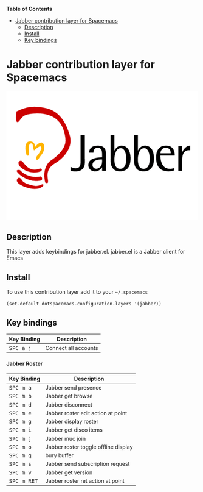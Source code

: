 <!-- markdown-toc start - Don't edit this section. Run M-x markdown-toc/generate-toc again -->
**Table of Contents**

- [Jabber contribution layer for Spacemacs](#jabber-contribution-layer-for-spacemacs)
    - [Description](#description)
    - [Install](#install)
    - [Key bindings](#key-bindings)

<!-- markdown-toc end -->
# Jabber contribution layer for Spacemacs

![logo](img/jabber-logo.gif)


## Description

This layer adds keybindings for jabber.el. jabber.el is a Jabber client for Emacs

## Install

To use this contribution layer add it to your `~/.spacemacs`

```elisp
(set-default dotspacemacs-configuration-layers '(jabber))
```

## Key bindings

Key Binding         | Description
--------------------|-------------------------------
<kbd>SPC a j </kbd> | Connect all accounts

#### Jabber Roster

Key Binding             | Description
------------------------|--------------------------------
<kbd>SPC m a</kbd>      | Jabber send presence
<kbd>SPC m b</kbd>      | Jabber get browse
<kbd>SPC m d</kbd>      | Jabber disconnect
<kbd>SPC m e</kbd>      | Jabber roster edit action at point
<kbd>SPC m g</kbd>      | Jabber display roster
<kbd>SPC m i</kbd>      | Jabber get disco items
<kbd>SPC m j</kbd>      | Jabber muc join
<kbd>SPC m o</kbd>      | Jabber roster toggle offline display
<kbd>SPC m q</kbd>      | bury buffer
<kbd>SPC m s</kbd>      | Jabber send subscription request
<kbd>SPC m v</kbd>      | Jabber get version
<kbd>SPC m RET</kbd>    | Jabber roster ret action at point
